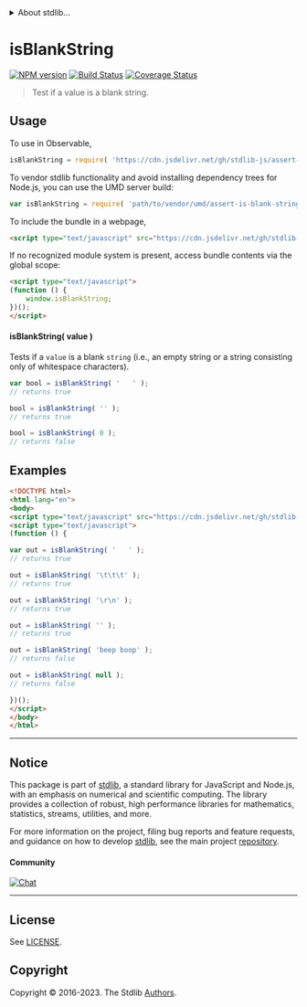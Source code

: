 <!--

@license Apache-2.0

Copyright (c) 2022 The Stdlib Authors.

Licensed under the Apache License, Version 2.0 (the "License");
you may not use this file except in compliance with the License.
You may obtain a copy of the License at

   http://www.apache.org/licenses/LICENSE-2.0

Unless required by applicable law or agreed to in writing, software
distributed under the License is distributed on an "AS IS" BASIS,
WITHOUT WARRANTIES OR CONDITIONS OF ANY KIND, either express or implied.
See the License for the specific language governing permissions and
limitations under the License.

-->


<details>
  <summary>
    About stdlib...
  </summary>
  <p>We believe in a future in which the web is a preferred environment for numerical computation. To help realize this future, we've built stdlib. stdlib is a standard library, with an emphasis on numerical and scientific computation, written in JavaScript (and C) for execution in browsers and in Node.js.</p>
  <p>The library is fully decomposable, being architected in such a way that you can swap out and mix and match APIs and functionality to cater to your exact preferences and use cases.</p>
  <p>When you use stdlib, you can be absolutely certain that you are using the most thorough, rigorous, well-written, studied, documented, tested, measured, and high-quality code out there.</p>
  <p>To join us in bringing numerical computing to the web, get started by checking us out on <a href="https://github.com/stdlib-js/stdlib">GitHub</a>, and please consider <a href="https://opencollective.com/stdlib">financially supporting stdlib</a>. We greatly appreciate your continued support!</p>
</details>

# isBlankString

[![NPM version][npm-image]][npm-url] [![Build Status][test-image]][test-url] [![Coverage Status][coverage-image]][coverage-url] <!-- [![dependencies][dependencies-image]][dependencies-url] -->

> Test if a value is a blank string.



<section class="usage">

## Usage

To use in Observable,

```javascript
isBlankString = require( 'https://cdn.jsdelivr.net/gh/stdlib-js/assert-is-blank-string@v0.1.1-umd/browser.js' )
```

To vendor stdlib functionality and avoid installing dependency trees for Node.js, you can use the UMD server build:

```javascript
var isBlankString = require( 'path/to/vendor/umd/assert-is-blank-string/index.js' )
```

To include the bundle in a webpage,

```html
<script type="text/javascript" src="https://cdn.jsdelivr.net/gh/stdlib-js/assert-is-blank-string@v0.1.1-umd/browser.js"></script>
```

If no recognized module system is present, access bundle contents via the global scope:

```html
<script type="text/javascript">
(function () {
    window.isBlankString;
})();
</script>
```

#### isBlankString( value )

Tests if a `value` is a blank `string` (i.e., an empty string or a string consisting only of whitespace characters).

```javascript
var bool = isBlankString( '   ' );
// returns true

bool = isBlankString( '' );
// returns true

bool = isBlankString( 0 );
// returns false
```

</section>

<!-- /.usage -->

<section class="examples">

## Examples

<!-- eslint no-undef: "error" -->

```html
<!DOCTYPE html>
<html lang="en">
<body>
<script type="text/javascript" src="https://cdn.jsdelivr.net/gh/stdlib-js/assert-is-blank-string@v0.1.1-umd/browser.js"></script>
<script type="text/javascript">
(function () {

var out = isBlankString( '   ' );
// returns true

out = isBlankString( '\t\t\t' );
// returns true

out = isBlankString( '\r\n' );
// returns true

out = isBlankString( '' );
// returns true

out = isBlankString( 'beep boop' );
// returns false

out = isBlankString( null );
// returns false

})();
</script>
</body>
</html>
```

</section>

<!-- /.examples -->



<!-- Section for related `stdlib` packages. Do not manually edit this section, as it is automatically populated. -->

<section class="related">

<!-- /.related -->

<!-- Section for all links. Make sure to keep an empty line after the `section` element and another before the `/section` close. -->


<section class="main-repo" >

* * *

## Notice

This package is part of [stdlib][stdlib], a standard library for JavaScript and Node.js, with an emphasis on numerical and scientific computing. The library provides a collection of robust, high performance libraries for mathematics, statistics, streams, utilities, and more.

For more information on the project, filing bug reports and feature requests, and guidance on how to develop [stdlib][stdlib], see the main project [repository][stdlib].

#### Community

[![Chat][chat-image]][chat-url]

---

## License

See [LICENSE][stdlib-license].


## Copyright

Copyright &copy; 2016-2023. The Stdlib [Authors][stdlib-authors].

</section>

<!-- /.stdlib -->

<!-- Section for all links. Make sure to keep an empty line after the `section` element and another before the `/section` close. -->

<section class="links">

[npm-image]: http://img.shields.io/npm/v/@stdlib/assert-is-blank-string.svg
[npm-url]: https://npmjs.org/package/@stdlib/assert-is-blank-string

[test-image]: https://github.com/stdlib-js/assert-is-blank-string/actions/workflows/test.yml/badge.svg?branch=v0.1.1
[test-url]: https://github.com/stdlib-js/assert-is-blank-string/actions/workflows/test.yml?query=branch:v0.1.1

[coverage-image]: https://img.shields.io/codecov/c/github/stdlib-js/assert-is-blank-string/main.svg
[coverage-url]: https://codecov.io/github/stdlib-js/assert-is-blank-string?branch=main

<!--

[dependencies-image]: https://img.shields.io/david/stdlib-js/assert-is-blank-string.svg
[dependencies-url]: https://david-dm.org/stdlib-js/assert-is-blank-string/main

-->

[chat-image]: https://img.shields.io/gitter/room/stdlib-js/stdlib.svg
[chat-url]: https://app.gitter.im/#/room/#stdlib-js_stdlib:gitter.im

[stdlib]: https://github.com/stdlib-js/stdlib

[stdlib-authors]: https://github.com/stdlib-js/stdlib/graphs/contributors

[cli-section]: https://github.com/stdlib-js/assert-is-blank-string#cli
[cli-url]: https://github.com/stdlib-js/assert-is-blank-string/tree/cli
[@stdlib/assert-is-blank-string]: https://github.com/stdlib-js/assert-is-blank-string/tree/main

[umd]: https://github.com/umdjs/umd
[es-module]: https://developer.mozilla.org/en-US/docs/Web/JavaScript/Guide/Modules

[deno-url]: https://github.com/stdlib-js/assert-is-blank-string/tree/deno
[umd-url]: https://github.com/stdlib-js/assert-is-blank-string/tree/umd
[esm-url]: https://github.com/stdlib-js/assert-is-blank-string/tree/esm
[branches-url]: https://github.com/stdlib-js/assert-is-blank-string/blob/main/branches.md

[stdlib-license]: https://raw.githubusercontent.com/stdlib-js/assert-is-blank-string/main/LICENSE

[standard-streams]: https://en.wikipedia.org/wiki/Standard_streams

[mdn-regexp]: https://developer.mozilla.org/en-US/docs/Web/JavaScript/Guide/Regular_Expressions

<!-- <related-links> -->

<!-- </related-links> -->

</section>

<!-- /.links -->
